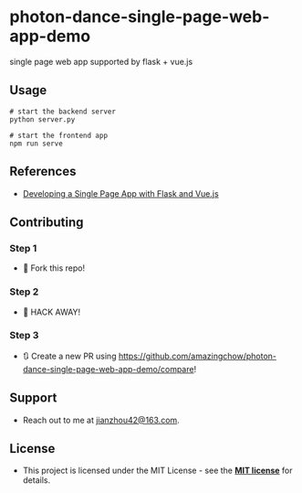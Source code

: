 # photon-dance-single-page-web-app-demo

single page web app supported by flask + vue.js

## Usage

```shell
# start the backend server
python server.py

# start the frontend app
npm run serve
```

## References

* [Developing a Single Page App with Flask and Vue.js](https://testdriven.io/blog/developing-a-single-page-app-with-flask-and-vuejs/)

## Contributing

### Step 1

* 🍴 Fork this repo!

### Step 2

* 🔨 HACK AWAY!

### Step 3

* 🔃 Create a new PR using https://github.com/amazingchow/photon-dance-single-page-web-app-demo/compare!

## Support

* Reach out to me at <jianzhou42@163.com>.

## License

* This project is licensed under the MIT License - see the **[MIT license](http://opensource.org/licenses/mit-license.php)** for details.